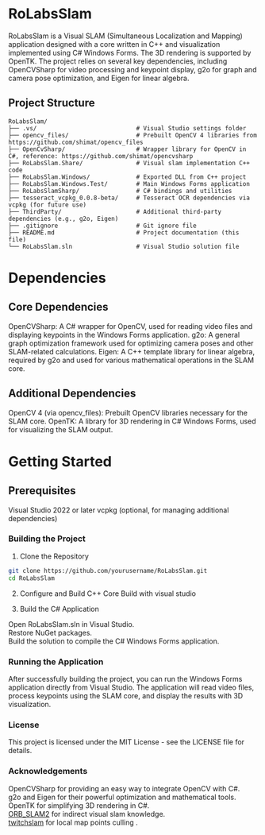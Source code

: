 # RoLabsSlam

RoLabsSlam is a Visual SLAM (Simultaneous Localization and Mapping) application designed with a core written in C++ and visualization implemented using C# Windows Forms. The 3D rendering is supported by OpenTK. The project relies on several key dependencies, including OpenCVSharp for video processing and keypoint display, g2o for graph and camera pose optimization, and Eigen for linear algebra.

## Project Structure

```plaintext
RoLabsSlam/
├── .vs/                            # Visual Studio settings folder
├── opencv_files/                   # Prebuilt OpenCV 4 libraries from https://github.com/shimat/opencv_files
├── OpenCvSharp/                    # Wrapper library for OpenCV in C#, reference: https://github.com/shimat/opencvsharp
├── RoLabsSlam.Share/               # Visual slam implementation C++ code
├── RoLabsSlam.Windows/             # Exported DLL from C++ project
├── RoLabsSlam.Windows.Test/        # Main Windows Forms application
├── RoLabsSlamSharp/                # C# bindings and utilities
├── tesseract_vcpkg_0.0.8-beta/     # Tesseract OCR dependencies via vcpkg (for future use)
├── ThirdParty/                     # Additional third-party dependencies (e.g., g2o, Eigen)
├── .gitignore                      # Git ignore file
├── README.md                       # Project documentation (this file)
└── RoLabsSlam.sln                  # Visual Studio solution file
```

# Dependencies
## Core Dependencies

OpenCVSharp: A C# wrapper for OpenCV, used for reading video files and displaying keypoints in the Windows Forms application.
g2o: A general graph optimization framework used for optimizing camera poses and other SLAM-related calculations.
Eigen: A C++ template library for linear algebra, required by g2o and used for various mathematical operations in the SLAM core.

## Additional Dependencies
OpenCV 4 (via opencv_files): Prebuilt OpenCV libraries necessary for the SLAM core.
OpenTK: A library for 3D rendering in C# Windows Forms, used for visualizing the SLAM output.

# Getting Started
## Prerequisites

Visual Studio 2022 or later
vcpkg (optional, for managing additional dependencies)

### Building the Project
1. Clone the Repository
```bash
git clone https://github.com/yourusername/RoLabsSlam.git
cd RoLabsSlam
```

2. Configure and Build C++ Core
Build with visual studio

3. Build the C# Application

Open RoLabsSlam.sln in Visual Studio.</br>
Restore NuGet packages.</br>
Build the solution to compile the C# Windows Forms application.</br>

### Running the Application
After successfully building the project, you can run the Windows Forms application directly from Visual Studio. The application will read video files, process keypoints using the SLAM core, and display the results with 3D visualization.</br>

### License
This project is licensed under the MIT License - see the LICENSE file for details.

### Acknowledgements
OpenCVSharp for providing an easy way to integrate OpenCV with C#.</br>
g2o and Eigen for their powerful optimization and mathematical tools.</br>
OpenTK for simplifying 3D rendering in C#.</br>
[ORB_SLAM2](https://github.com/raulmur/ORB_SLAM2) for indirect visual slam knowledge.</br>
[twitchslam](https://github.com/geohot/twitchslam) for local map points culling .</br>